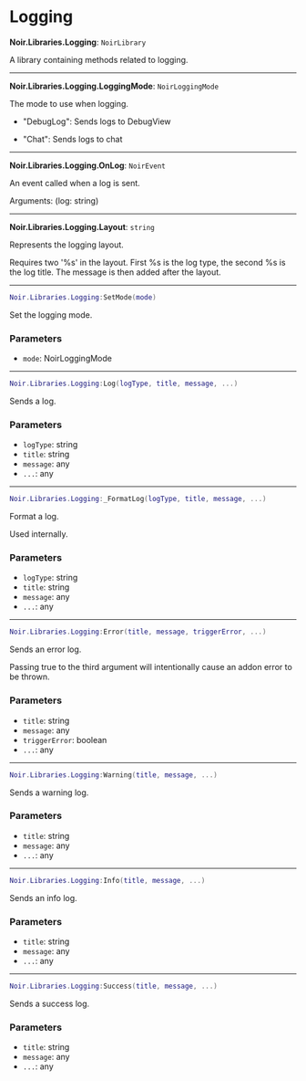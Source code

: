 # Logging

**Noir.Libraries.Logging**: `NoirLibrary`

A library containing methods related to logging.

---

**Noir.Libraries.Logging.LoggingMode**: `NoirLoggingMode`

The mode to use when logging.

- "DebugLog": Sends logs to DebugView

- "Chat": Sends logs to chat

---

**Noir.Libraries.Logging.OnLog**: `NoirEvent`

An event called when a log is sent.

Arguments: (log: string)

---

**Noir.Libraries.Logging.Layout**: `string`

Represents the logging layout.

Requires two '%s' in the layout. First %s is the log type, the second %s is the log title. The message is then added after the layout.

---

```lua
Noir.Libraries.Logging:SetMode(mode)
```
Set the logging mode.

### Parameters
- `mode`: NoirLoggingMode

---

```lua
Noir.Libraries.Logging:Log(logType, title, message, ...)
```
Sends a log.

### Parameters
- `logType`: string
- `title`: string
- `message`: any
- `...`: any

---

```lua
Noir.Libraries.Logging:_FormatLog(logType, title, message, ...)
```
Format a log.

Used internally.

### Parameters
- `logType`: string
- `title`: string
- `message`: any
- `...`: any

---

```lua
Noir.Libraries.Logging:Error(title, message, triggerError, ...)
```
Sends an error log.

Passing true to the third argument will intentionally cause an addon error to be thrown.

### Parameters
- `title`: string
- `message`: any
- `triggerError`: boolean
- `...`: any

---

```lua
Noir.Libraries.Logging:Warning(title, message, ...)
```
Sends a warning log.

### Parameters
- `title`: string
- `message`: any
- `...`: any

---

```lua
Noir.Libraries.Logging:Info(title, message, ...)
```
Sends an info log.

### Parameters
- `title`: string
- `message`: any
- `...`: any

---

```lua
Noir.Libraries.Logging:Success(title, message, ...)
```
Sends a success log.

### Parameters
- `title`: string
- `message`: any
- `...`: any